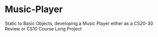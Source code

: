 # Music-Player
Static to Basic Objects, developing a Music Player either as a CS20-30 Review or CS10 Course Long Project
